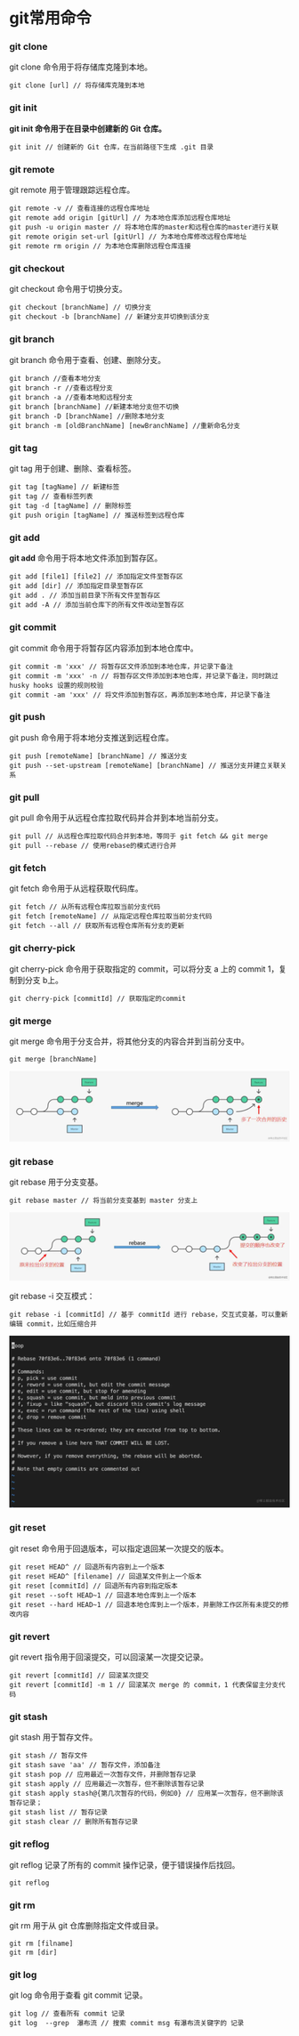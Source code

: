 # git常用命令

### git clone

git clone 命令用于将存储库克隆到本地。

```shell
git clone [url] // 将存储库克隆到本地
```

### git init

**git init 命令用于在目录中创建新的 Git 仓库。**

```shell
git init // 创建新的 Git 仓库，在当前路径下生成 .git 目录
```

### git remote

git remote 用于管理跟踪远程仓库。

```shell
git remote -v // 查看连接的远程仓库地址
git remote add origin [gitUrl] // 为本地仓库添加远程仓库地址
git push -u origin master // 将本地仓库的master和远程仓库的master进行关联
git remote origin set-url [gitUrl] // 为本地仓库修改远程仓库地址
git remote rm origin // 为本地仓库删除远程仓库连接
```

### git checkout

git checkout 命令用于切换分支。

```shell
git checkout [branchName] // 切换分支
git checkout -b [branchName] // 新建分支并切换到该分支
```

### git branch

git branch 命令用于查看、创建、删除分支。

```shell
git branch //查看本地分支
git branch -r //查看远程分支
git branch -a //查看本地和远程分支
git branch [branchName] //新建本地分支但不切换
git branch -D [branchName] //删除本地分支
git branch -m [oldBranchName] [newBranchName] //重新命名分支
```

### git tag

git tag 用于创建、删除、查看标签。

```shell
git tag [tagName] // 新建标签
git tag // 查看标签列表
git tag -d [tagName] // 删除标签
git push origin [tagName] // 推送标签到远程仓库
```

### git add

**git add** 命令用于将本地文件添加到暂存区。

```shell
git add [file1] [file2] // 添加指定文件至暂存区
git add [dir] // 添加指定目录至暂存区
git add . // 添加当前目录下所有文件至暂存区
git add -A // 添加当前仓库下的所有文件改动至暂存区
```

### git commit

git commit 命令用于将暂存区内容添加到本地仓库中。

```shell
git commit -m 'xxx' // 将暂存区文件添加到本地仓库，并记录下备注
git commit -m 'xxx' -n // 将暂存区文件添加到本地仓库，并记录下备注，同时跳过 husky hooks 设置的规则校验
git commit -am 'xxx' // 将文件添加到暂存区，再添加到本地仓库，并记录下备注
```

### git push

git push 命令用于将本地分支推送到远程仓库。

```shell
git push [remoteName] [branchName] // 推送分支
git push --set-upstream [remoteName] [branchName] // 推送分支并建立关联关系
```

### git pull

git pull 命令用于从远程仓库拉取代码并合并到本地当前分支。

```shell
git pull // 从远程仓库拉取代码合并到本地，等同于 git fetch && git merge
git pull --rebase // 使用rebase的模式进行合并
```

### git fetch

git fetch 命令用于从远程获取代码库。

```shell
git fetch // 从所有远程仓库拉取当前分支代码
git fetch [remoteName] // 从指定远程仓库拉取当前分支代码
git fetch --all // 获取所有远程仓库所有分支的更新
```

### git cherry-pick

git cherry-pick 命令用于获取指定的 commit，可以将分支 a 上的 commit 1，复制到分支 b上。

```shell
git cherry-pick [commitId] // 获取指定的commit
```

### git merge

git merge 命令用于分支合并，将其他分支的内容合并到当前分支中。

```shell
git merge [branchName]
```

![img](static/14b182abe7c54161959596eb5b140299tplv-k3u1fbpfcp-zoom-in-crop-mark4536000.awebp)

### git rebase

git rebase 用于分支变基。

```shell
git rebase master // 将当前分支变基到 master 分支上
```

![image.png](static/bdee372fa7654715ba5e2538b562edeftplv-k3u1fbpfcp-zoom-in-crop-mark4536000.awebp)

git rebase -i 交互模式：

```shell
git rebase -i [commitId] // 基于 commitId 进行 rebase，交互式变基，可以重新编辑 commit，比如压缩合并
```

![image.png](static/f45211ea91014b459befe44034917aactplv-k3u1fbpfcp-zoom-in-crop-mark4536000.awebp)

### git reset

git reset 命令用于回退版本，可以指定退回某一次提交的版本。

```shell
git reset HEAD^ // 回退所有内容到上一个版本
git reset HEAD^ [filename] // 回退某文件到上一个版本
git reset [commitId] // 回退所有内容到指定版本
git reset --soft HEAD~1 // 回退本地仓库到上一个版本
git reset --hard HEAD~1 // 回退本地仓库到上一个版本，并删除工作区所有未提交的修改内容
```

### git revert

git revert 指令用于回滚提交，可以回滚某一次提交记录。

```shell
git revert [commitId] // 回滚某次提交
git revert [commitId] -m 1 // 回滚某次 merge 的 commit，1 代表保留主分支代码
```

### git stash

git stash 用于暂存文件。

```shell
git stash // 暂存文件
git stash save 'aa' // 暂存文件，添加备注
git stash pop // 应用最近一次暂存文件，并删除暂存记录
git stash apply // 应用最近一次暂存，但不删除该暂存记录
git stash apply stash@{第几次暂存的代码，例如0} // 应用某一次暂存，但不删除该暂存记录；
git stash list // 暂存记录
git stash clear // 删除所有暂存记录
```

### git reflog

git reflog 记录了所有的 commit 操作记录，便于错误操作后找回。

```shell
git reflog
```

### git rm

git rm 用于从 git 仓库删除指定文件或目录。

```shell
git rm [filname]
git rm [dir]
```

### git log

git log 命令用于查看 git commit 记录。

```shell
git log // 查看所有 commit 记录
git log  --grep  瀑布流 // 搜索 commit msg 有瀑布流关键字的 记录
```

